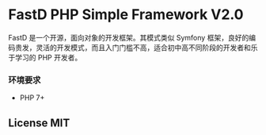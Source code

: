 # FastD PHP Simple Framework V2.0

FastD 是一个开源，面向对象的开发框架。其模式类似 Symfony 框架，良好的编码贵发，灵活的开发模式，而且入门门槛不高，适合初中高不同阶段的开发者和乐于学习的 PHP 开发者。

### 环境要求

* PHP 7+


## License MIT
